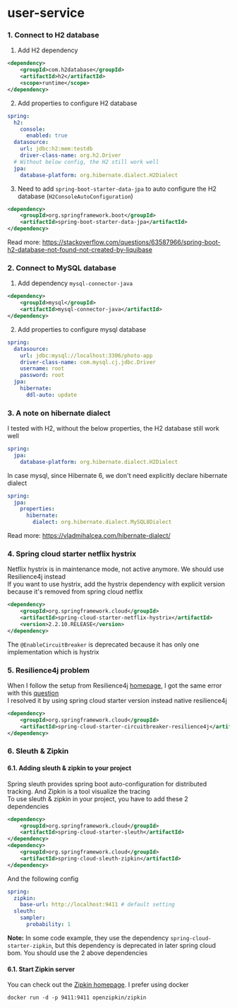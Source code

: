 # user-service

### 1. Connect to H2 database
1. Add H2 dependency
```xml
<dependency>
    <groupId>com.h2database</groupId>
    <artifactId>h2</artifactId>
    <scope>runtime</scope>
</dependency>
```

2. Add properties to configure H2 database
```yaml
spring:
  h2:
    console:
      enabled: true
  datasource:
    url: jdbc:h2:mem:testdb
    driver-class-name: org.h2.Driver
  # Without below config, the H2 still work well
  jpa:
    database-platform: org.hibernate.dialect.H2Dialect
```

3. Need to add ``spring-boot-starter-data-jpa`` to auto configure the H2 database (``H2ConsoleAutoConfiguration``)
```xml
<dependency>
    <groupId>org.springframework.boot</groupId>
    <artifactId>spring-boot-starter-data-jpa</artifactId>
</dependency>
```
Read more: https://stackoverflow.com/questions/63587966/spring-boot-h2-database-not-found-not-created-by-liquibase

### 2. Connect to MySQL database
1. Add dependency ``mysql-connector-java``
```xml
<dependency>
    <groupId>mysql</groupId>
    <artifactId>mysql-connector-java</artifactId>
</dependency>
```
2. Add properties to configure mysql database
```yaml
spring:
  datasource:
    url: jdbc:mysql://localhost:3306/photo-app
    driver-class-name: com.mysql.cj.jdbc.Driver
    username: root
    password: root
  jpa:
    hibernate:
      ddl-auto: update
```

### 3. A note on hibernate dialect
I tested with H2, without the below properties, the H2 database still work well
```yaml
spring:
  jpa:
    database-platform: org.hibernate.dialect.H2Dialect
```

In case mysql, since Hibernate 6, we don't need explicitly declare hibernate dialect
```yaml
spring:
  jpa:
    properties:
      hibernate:
        dialect: org.hibernate.dialect.MySQL8Dialect
```
Read more: https://vladmihalcea.com/hibernate-dialect/

### 4. Spring cloud starter netflix hystrix
Netflix hystrix is in maintenance mode, not active anymore. We should use Resilience4j instead \
If you want to use hystrix, add the hystrix dependency with explicit version because it's removed from spring cloud netflix
```xml
<dependency>
    <groupId>org.springframework.cloud</groupId>
    <artifactId>spring-cloud-starter-netflix-hystrix</artifactId>
    <version>2.2.10.RELEASE</version>
</dependency>
```
The ```@EnableCircuitBreaker``` is deprecated because it has only one implementation which is hystrix

### 5. Resilience4j problem
When I follow the setup from Resilience4j [homepage](https://resilience4j.readme.io/docs/getting-started-3#setup), I got the same error with this [question](https://stackoverflow.com/questions/60587334/getting-compatible-version-issue-when-running-spring-boot-application-however-in) \
I resolved it by using spring cloud starter version instead native resilience4j
```xml
<dependency>
    <groupId>org.springframework.cloud</groupId>
    <artifactId>spring-cloud-starter-circuitbreaker-resilience4j</artifactId>
</dependency>
```

### 6. Sleuth & Zipkin
#### 6.1. Adding sleuth & zipkin to your project
Spring sleuth provides spring boot auto-configuration for distributed tracking. And Zipkin is
a tool visualize the tracing \
To use sleuth & zipkin in your project, you have to add these 2 dependencies
```xml
<dependency>
    <groupId>org.springframework.cloud</groupId>
    <artifactId>spring-cloud-starter-sleuth</artifactId>
</dependency>
<dependency>
    <groupId>org.springframework.cloud</groupId>
    <artifactId>spring-cloud-sleuth-zipkin</artifactId>
</dependency>
```

And the following config
```yaml
spring:
  zipkin:
    base-url: http://localhost:9411 # default setting
  sleuth:
    sampler:
      probability: 1
```

**Note:** In some code example, they use the dependency ``spring-cloud-starter-zipkin``, but this dependency is deprecated in
later spring cloud bom. You should use the 2 above dependencies

#### 6.1. Start Zipkin server
You can check out the [Zipkin homepage](https://zipkin.io/). I prefer using docker
```shell
docker run -d -p 9411:9411 openzipkin/zipkin
```